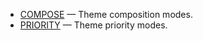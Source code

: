 - [COMPOSE](/docs/api/enums/compose) &mdash; Theme composition modes.
- [PRIORITY](/docs/api/enums/priority) &mdash; Theme priority modes.
